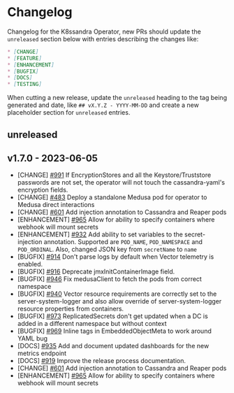 # Changelog

Changelog for the K8ssandra Operator, new PRs should update the `unreleased` section below with entries describing the changes like:

```markdown
* [CHANGE]
* [FEATURE]
* [ENHANCEMENT]
* [BUGFIX]
* [DOCS]
* [TESTING]
```

When cutting a new release, update the `unreleased` heading to the tag being generated and date, like `## vX.Y.Z - YYYY-MM-DD` and create a new placeholder section for  `unreleased` entries.

## unreleased

## v1.7.0 - 2023-06-05

* [CHANGE] [#991](https://github.com/k8ssandra/k8ssandra-operator/issues/991) If EncryptionStores and all the Keystore/Truststore passwords are not set, the operator will not touch the cassandra-yaml's encryption fields.
* [CHANGE] [#483](https://github.com/k8ssandra/k8ssandra-operator/issues/483) Deploy a standalone Medusa pod for operator to Medusa direct interactions
* [CHANGE] [#601](https://github.com/k8ssandra/k8ssandra-operator/issues/601) Add injection annotation to Cassandra and Reaper pods
* [ENHANCEMENT] [#965](https://github.com/k8ssandra/k8ssandra-operator/issues/965) Allow for ability to specify containers where webhook will mount secrets
* [ENHANCEMENT] [#932](https://github.com/k8ssandra/k8ssandra-operator/issues/932) Add ability to set variables to the secret-injection annotation. Supported are `POD_NAME`, `POD_NAMESPACE` and `POD_ORDINAL`. Also, changed JSON key from `secretName` to `name`
* [BUGFIX] [#914](https://github.com/k8ssandra/k8ssandra-operator/issues/914) Don't parse logs by default when Vector telemetry is enabled.
* [BUGFIX] [#916](https://github.com/k8ssandra/k8ssandra-operator/issues/916) Deprecate jmxInitContainerImage field.
* [BUGFIX] [#946](https://github.com/k8ssandra/k8ssandra-operator/issues/946) Fix medusaClient to fetch the pods from correct namespace
* [BUGFIX] [#940](https://github.com/k8ssandra/k8ssandra-operator/issues/940) Vector resource requirements are correctly set to the server-system-logger and also allow override of server-system-logger resource properties from containers.
* [BUGFIX] [#973](https://github.com/k8ssandra/k8ssandra-operator/issues/973) ReplicatedSecrets don't get updated when a DC is added in a different namespace but without context
* [BUGFIX] [#969](https://github.com/k8ssandra/k8ssandra-operator/issues/969) Inline tags in EmbeddedObjectMeta to work around YAML bug
* [DOCS] [#935](https://github.com/k8ssandra/k8ssandra-operator/issues/935) Add and document updated dashboards for the new metrics endpoint
* [DOCS] [#919](https://github.com/k8ssandra/k8ssandra-operator/issues/919) Improve the release process documentation.
* [CHANGE] [#601](https://github.com/k8ssandra/k8ssandra-operator/issues/601) Add injection annotation to Cassandra and Reaper pods
* [ENHANCEMENT] [#965](https://github.com/k8ssandra/k8ssandra-operator/issues/965) Allow for ability to specify containers where webhook will mount secrets
